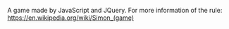 A game made by JavaScript and JQuery.
For more information of the rule: https://en.wikipedia.org/wiki/Simon_(game)